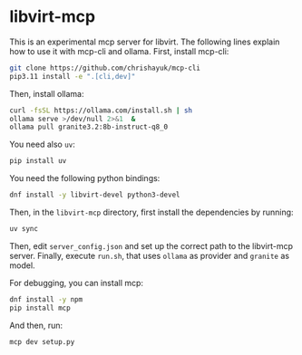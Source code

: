 # libvirt-mcp
This is an experimental mcp server for libvirt. The
following lines explain how to use it with mcp-cli and ollama.
First, install mcp-cli:
```bash
git clone https://github.com/chrishayuk/mcp-cli
pip3.11 install -e ".[cli,dev]"
```
Then, install ollama:
```bash
curl -fsSL https://ollama.com/install.sh | sh
ollama serve >/dev/null 2>&1  &
ollama pull granite3.2:8b-instruct-q8_0
```
You need also `uv`:
```bash
pip install uv
```
You need the following python bindings:
```bash
dnf install -y libvirt-devel python3-devel
```
Then, in the `libvirt-mcp` directory, first install the dependencies by running:
```bash
uv sync
```
Then, edit `server_config.json` and set up the correct path to the libvirt-mcp
server. Finally, execute `run.sh`, that uses `ollama` as provider and `granite`
as model.

For debugging, you can install mcp:
```bash
dnf install -y npm
pip install mcp
```
And then, run:
```bash
mcp dev setup.py
```
